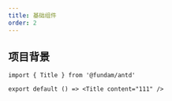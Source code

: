 ```yaml
---
title: 基础组件
order: 2
---
```


## 项目背景

```tsx
import { Title } from '@fundam/antd'

export default () => <Title content="111" />
```
